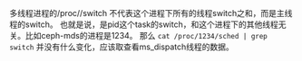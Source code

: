 多线程进程的/proc/<pid>/switch 不代表这个进程下所有的线程switch之和，而是主线程的switch。
也就是说，是pid这个task的switch，和这个进程下的其他线程无关。比如ceph-mds的进程是1234。
那么  `cat /proc/1234/sched | grep switch` 并没有什么变化，应该取查看ms_dispatch线程的数据。

